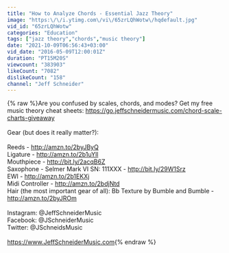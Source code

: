 ```yaml
---
title: "How to Analyze Chords - Essential Jazz Theory"
image: "https:\/\/i.ytimg.com\/vi\/65zrLQhWotw\/hqdefault.jpg"
vid_id: "65zrLQhWotw"
categories: "Education"
tags: ["jazz theory","chords","music theory"]
date: "2021-10-09T06:56:43+03:00"
vid_date: "2016-05-09T12:00:01Z"
duration: "PT15M20S"
viewcount: "383903"
likeCount: "7082"
dislikeCount: "158"
channel: "Jeff Schneider"
---
```

{% raw %}Are you confused by scales, chords, and modes? Get my free music theory cheat sheets: <a rel="nofollow" target="blank" href="https://go.jeffschneidermusic.com/chord-scale-charts-giveaway">https://go.jeffschneidermusic.com/chord-scale-charts-giveaway</a><br /><br />Gear (but does it really matter?):<br /><br />Reeds - <a rel="nofollow" target="blank" href="http://amzn.to/2byJByQ">http://amzn.to/2byJByQ</a><br />Ligature - <a rel="nofollow" target="blank" href="http://amzn.to/2b1uYll">http://amzn.to/2b1uYll</a><br />Mouthpiece - <a rel="nofollow" target="blank" href="http://bit.ly/2acqB6Z">http://bit.ly/2acqB6Z</a><br />Saxophone - Selmer Mark VI SN: 111XXX - <a rel="nofollow" target="blank" href="http://bit.ly/29W1Srz">http://bit.ly/29W1Srz</a><br />EWI - <a rel="nofollow" target="blank" href="http://amzn.to/2b1EKXj">http://amzn.to/2b1EKXj</a><br />Midi Controller - <a rel="nofollow" target="blank" href="http://amzn.to/2bdjNtd">http://amzn.to/2bdjNtd</a><br />Hair (the most important gear of all): Bb Texture by Bumble and Bumble - <a rel="nofollow" target="blank" href="http://amzn.to/2byJROm">http://amzn.to/2byJROm</a><br /><br />Instagram: @JeffSchneiderMusic<br />Facebook: @JSchneiderMusic<br />Twitter: @JSchneidsMusic<br /><br /><a rel="nofollow" target="blank" href="https://www.JeffSchneiderMusic.com">https://www.JeffSchneiderMusic.com</a>{% endraw %}
